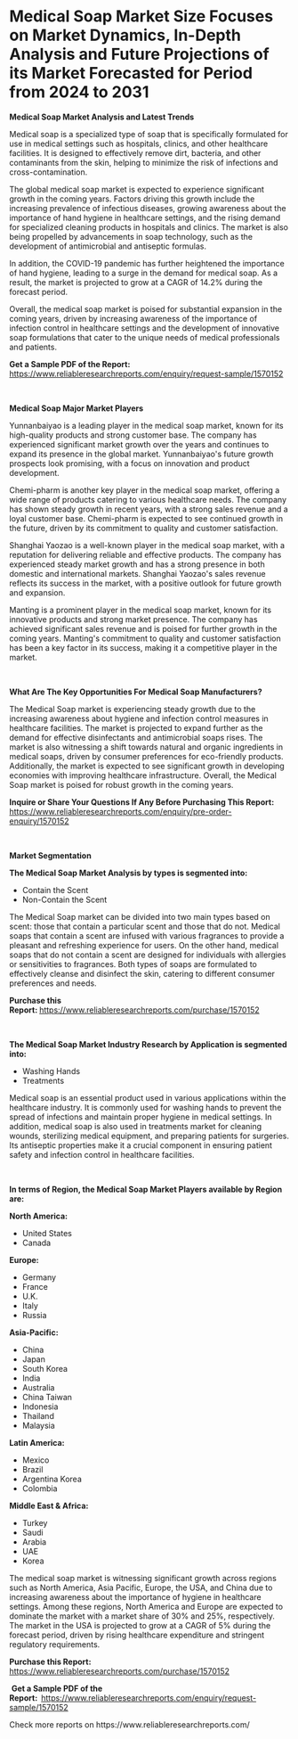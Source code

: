 <p><h1>Medical Soap Market Size Focuses on Market Dynamics, In-Depth Analysis and Future Projections of its Market Forecasted for Period from 2024 to 2031</h1></p><p><strong>Medical Soap Market Analysis and Latest Trends</strong></p>
<p><p>Medical soap is a specialized type of soap that is specifically formulated for use in medical settings such as hospitals, clinics, and other healthcare facilities. It is designed to effectively remove dirt, bacteria, and other contaminants from the skin, helping to minimize the risk of infections and cross-contamination.</p><p>The global medical soap market is expected to experience significant growth in the coming years. Factors driving this growth include the increasing prevalence of infectious diseases, growing awareness about the importance of hand hygiene in healthcare settings, and the rising demand for specialized cleaning products in hospitals and clinics. The market is also being propelled by advancements in soap technology, such as the development of antimicrobial and antiseptic formulas.</p><p>In addition, the COVID-19 pandemic has further heightened the importance of hand hygiene, leading to a surge in the demand for medical soap. As a result, the market is projected to grow at a CAGR of 14.2% during the forecast period.</p><p>Overall, the medical soap market is poised for substantial expansion in the coming years, driven by increasing awareness of the importance of infection control in healthcare settings and the development of innovative soap formulations that cater to the unique needs of medical professionals and patients.</p></p>
<p><strong>Get a Sample PDF of the Report:&nbsp;</strong> <a href="https://www.reliableresearchreports.com/enquiry/request-sample/1570152">https://www.reliableresearchreports.com/enquiry/request-sample/1570152</a></p>
<p>&nbsp;</p>
<p><strong>Medical Soap Major Market Players</strong></p>
<p><p>Yunnanbaiyao is a leading player in the medical soap market, known for its high-quality products and strong customer base. The company has experienced significant market growth over the years and continues to expand its presence in the global market. Yunnanbaiyao's future growth prospects look promising, with a focus on innovation and product development.</p><p>Chemi-pharm is another key player in the medical soap market, offering a wide range of products catering to various healthcare needs. The company has shown steady growth in recent years, with a strong sales revenue and a loyal customer base. Chemi-pharm is expected to see continued growth in the future, driven by its commitment to quality and customer satisfaction.</p><p>Shanghai Yaozao is a well-known player in the medical soap market, with a reputation for delivering reliable and effective products. The company has experienced steady market growth and has a strong presence in both domestic and international markets. Shanghai Yaozao's sales revenue reflects its success in the market, with a positive outlook for future growth and expansion.</p><p>Manting is a prominent player in the medical soap market, known for its innovative products and strong market presence. The company has achieved significant sales revenue and is poised for further growth in the coming years. Manting's commitment to quality and customer satisfaction has been a key factor in its success, making it a competitive player in the market.</p></p>
<p>&nbsp;</p>
<p><strong>What Are The Key Opportunities For Medical Soap Manufacturers?</strong></p>
<p><p>The Medical Soap market is experiencing steady growth due to the increasing awareness about hygiene and infection control measures in healthcare facilities. The market is projected to expand further as the demand for effective disinfectants and antimicrobial soaps rises. The market is also witnessing a shift towards natural and organic ingredients in medical soaps, driven by consumer preferences for eco-friendly products. Additionally, the market is expected to see significant growth in developing economies with improving healthcare infrastructure. Overall, the Medical Soap market is poised for robust growth in the coming years.</p></p>
<p><strong>Inquire or Share Your Questions If Any Before Purchasing This Report:</strong> <a href="https://www.reliableresearchreports.com/enquiry/pre-order-enquiry/1570152">https://www.reliableresearchreports.com/enquiry/pre-order-enquiry/1570152</a></p>
<p>&nbsp;</p>
<p><strong>Market Segmentation</strong></p>
<p><strong>The Medical Soap Market Analysis by types is segmented into:</strong></p>
<p><ul><li>Contain the Scent</li><li>Non-Contain the Scent</li></ul></p>
<p><p>The Medical Soap market can be divided into two main types based on scent: those that contain a particular scent and those that do not. Medical soaps that contain a scent are infused with various fragrances to provide a pleasant and refreshing experience for users. On the other hand, medical soaps that do not contain a scent are designed for individuals with allergies or sensitivities to fragrances. Both types of soaps are formulated to effectively cleanse and disinfect the skin, catering to different consumer preferences and needs.</p></p>
<p><strong>Purchase this Report:&nbsp;</strong><a href="https://www.reliableresearchreports.com/purchase/1570152">https://www.reliableresearchreports.com/purchase/1570152</a></p>
<p>&nbsp;</p>
<p><strong>The Medical Soap Market Industry Research by Application is segmented into:</strong></p>
<p><ul><li>Washing Hands</li><li>Treatments</li></ul></p>
<p><p>Medical soap is an essential product used in various applications within the healthcare industry. It is commonly used for washing hands to prevent the spread of infections and maintain proper hygiene in medical settings. In addition, medical soap is also used in treatments market for cleaning wounds, sterilizing medical equipment, and preparing patients for surgeries. Its antiseptic properties make it a crucial component in ensuring patient safety and infection control in healthcare facilities.</p></p>
<p>&nbsp;</p>
<p><strong>In terms of Region, the Medical Soap Market Players available by Region are:</strong></p>
<p>
    <p> <strong> North America: </strong>
        <ul>
            <li>United States</li>
            <li>Canada</li>
        </ul>
        </p> 
    <p> <strong> Europe: </strong>
        <ul>
            <li>Germany</li>
            <li>France</li>
            <li>U.K.</li>
            <li>Italy</li>
            <li>Russia</li>
        </ul>
        </p> 
    <p> <strong> Asia-Pacific: </strong>
        <ul>
            <li>China</li>
            <li>Japan</li>
            <li>South Korea</li>
            <li>India</li>
            <li>Australia</li>
            <li>China Taiwan</li>
            <li>Indonesia</li>
            <li>Thailand</li>
            <li>Malaysia</li>
        </ul>
        </p> 
    <p> <strong> Latin America: </strong>
        <ul>
            <li>Mexico</li>
            <li>Brazil</li>
            <li>Argentina Korea</li>
            <li>Colombia</li>
        </ul>
        </p> 
    <p> <strong> Middle East & Africa: </strong>
        <ul>
            <li>Turkey</li>
            <li>Saudi</li>
            <li>Arabia</li>
            <li>UAE</li>
            <li>Korea</li>
        </ul>
    </p>
    </p>
<p><p>The medical soap market is witnessing significant growth across regions such as North America, Asia Pacific, Europe, the USA, and China due to increasing awareness about the importance of hygiene in healthcare settings. Among these regions, North America and Europe are expected to dominate the market with a market share of 30% and 25%, respectively. The market in the USA is projected to grow at a CAGR of 5% during the forecast period, driven by rising healthcare expenditure and stringent regulatory requirements.</p></p>
<p><strong>Purchase this Report: </strong><a href="https://www.reliableresearchreports.com/purchase/1570152">https://www.reliableresearchreports.com/purchase/1570152</a></p>
<p>&nbsp;<strong>Get a Sample PDF of the Report:&nbsp;&nbsp;</strong><a href="https://www.reliableresearchreports.com/enquiry/request-sample/1570152">https://www.reliableresearchreports.com/enquiry/request-sample/1570152</a></p>
<p><strong></strong></p>
<p>Check more reports on https://www.reliableresearchreports.com/</p>
